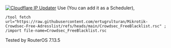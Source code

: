 [![Cloudflare IP Updater](https://github.com/ertugrulturan/Mikrotik-Crowdsec-Free-Adresslist/actions/workflows/main.yml/badge.svg?branch=main)](https://github.com/ertugrulturan/Mikrotik-Crowdsec-Free-Adresslist/actions/workflows/main.yml)
Use (You can add it as a Scheduler),
```
/tool fetch url="https://raw.githubusercontent.com/ertugrulturan/Mikrotik-Crowdsec-Free-Adresslist/refs/heads/main/Crowdsec_FreeBlacklist.rsc" ; /import file-name=Crowdsec_FreeBlacklist.rsc
```
Tested by RouterOS 7.13.5
